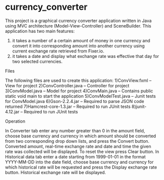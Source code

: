 # currency_converter
This project is a graphical currency converter application written in Java using MVC architecture (Model-View-Controller) and SceneBuilder. This application has two main features:
1) it takes a number of a certain amount of money in one currency and convert it into corresponding amount into another currency using current exchange rate retrieved from Fixer.io. 
2) it takes a date and display what exchange rate was effective that day for two selected currencies. 

Files

The following files are used to create this application:
1)ConvView.fxml – View for project
2)ConvController.java – Controller for project
3)ConvModel.java – Model for project
4)ConvMain.java – Contains public static void main to start the application
5)ConvModelTest.java – Junit tests for ConvModel.java
6)Gson-2.2.4.jar – Required to parse JSON code returned 
7)Hamcrest-core-1.3.jar – Required to run JUnit tests
8)junit-4.12.jar – Required to run JUnit tests

Operation

In Converter tab enter any number greater than 0 in the amount field, choose base currency and currency in which amount should be converted from two corresponding drop down lists, and press the Convert button. Converted amount, real-time exchange rate and date and time the given rate was collected will be displayed. To reset the view press Clear button.
In Historical data tab enter a date starting from 1999-01-01 in the format YYYY-MM-DD into the date field, choose base currency and currency for which historical rate will be requested and press the Display exchange rate button. Historical exchange rate will be displayed.















